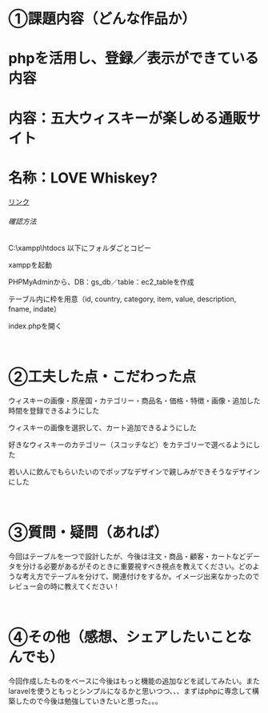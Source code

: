 <h1>①課題内容（どんな作品か）</h1>
<h1>phpを活用し、登録／表示ができている内容</h2>
<h1>内容：五大ウィスキーが楽しめる通販サイト</h3>
<h1>名称：LOVE Whiskey?</h1>

<a href="http://with-food.site/ec2/index.php" target="_blank">リンク</a>
<h6>確認方法</h6>
<p>C:\xampp\htdocs 以下にフォルダごとコピー</p>
<p>xamppを起動</P>
<p>PHPMyAdminから、DB：gs_db／table：ec2_tableを作成</p>
<p>テーブル内に枠を用意（id, country, category, item, value, description, fname, indate）</p>
<p>index.phpを開く<p>
<br>
                                                      
<h1>②工夫した点・こだわった点</h1>
<p>ウィスキーの画像・原産国・カテゴリー・商品名・価格・特徴・画像・追加した時間を登録できるようにした</p>
<p>ウィスキーの画像を選択して、カート追加できるようにした</p>
<p>好きなウィスキーのカテゴリー（スコッチなど）をカテゴリーで選べるようにした</p>
<p>若い人に飲んでもらいたいのでポップなデザインで親しみができそうなデザインにした</p>
<br>
                                                      
<h1>③質問・疑問（あれば）</h1>
<p>今回はテーブルを一つで設計したが、今後は注文・商品・顧客・カートなどデータを分ける必要があるがそのときに重要視すべき視点を教えてください。どのような考え方でテーブルを分けて、関連付けをするか。イメージ出来なかったのでレビュー会の時に教えてください！</p>
<br>
                                                      
<h1>④その他（感想、シェアしたいことなんでも）</h1>
<p>今回作成したものをベースに今後はもっと機能の追加などを試してみたい。またlaravelを使うともっとシンプルになるかと思いつつ、、、まずはphpに専念して構築したので今後は勉強していきたいと思った。。。<p>
  
